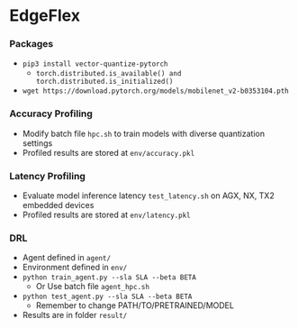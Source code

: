 # EdgeFlex

### Packages
- `pip3 install vector-quantize-pytorch`
  - `torch.distributed.is_available() and torch.distributed.is_initialized()`
- `wget https://download.pytorch.org/models/mobilenet_v2-b0353104.pth`

### Accuracy Profiling
- Modify batch file `hpc.sh` to train models with diverse quantization settings
- Profiled results are stored at `env/accuracy.pkl`

### Latency Profiling
- Evaluate model inference latency `test_latency.sh` on AGX, NX, TX2 embedded devices
- Profiled results are stored at `env/latency.pkl`

### DRL
- Agent defined in `agent/`
- Environment defined in `env/`
- `python train_agent.py --sla SLA --beta BETA`
  - Or Use batch file `agent_hpc.sh`
- `python test_agent.py --sla SLA --beta BETA`
  - Remember to change PATH/TO/PRETRAINED/MODEL
- Results are in folder `result/`